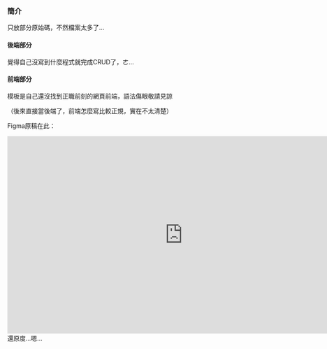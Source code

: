 ### 簡介
只放部分原始碼，不然檔案太多了...

#### 後端部分
覺得自己沒寫到什麼程式就完成CRUD了，ㄜ...

#### 前端部分
模板是自己還沒找到正職前刻的網頁前端，語法傷眼敬請見諒

（後來直接當後端了，前端怎麼寫比較正規，實在不太清楚）

Figma原稿在此：
<iframe style="border: 1px solid rgba(0, 0, 0, 0.1);" width="800" height="450" src="https://www.figma.com/embed?embed_host=share&url=https%3A%2F%2Fwww.figma.com%2Ffile%2FwGZjofBBwrgk3pj9EhobG8%2FUntitled%3Fnode-id%3D0%253A1" allowfullscreen></iframe>
還原度...嗯...